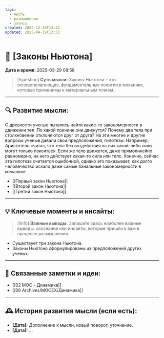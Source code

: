 ```yaml
---
tags:
  - мысль
  - размышление
  - запись
created: 2024-12-18T14:32
updated: 2025-04-19T13:53
---
```


# 💭  [Законы Ньютона]

**Дата и время:** 2025-03-29 08:58

> [!question] **Суть мысли:**
> Законы Ньютона – это основополагающие, фундаментальные понятия в механике, которые применимы к материальным точкам.

---

## 🔍 Развитие мысли:

С древности ученые пытались найти какие-то закономерности в движении тел. По какой причине они движутся? Почему два тела при столкновении отклоняются друг от друга? На эти многие и другие вопросы ученые давали свои предположения, гипотезы. Например, Аристотель считал, что тела без воздействия на них какой-либо силы могут только покоиться.  Если же тело движется, даже прямолинейно равномерно, на него действует какая-то сила или тело. Конечно, сейчас эта гипотеза считается ошибочной, однако это показывает, как долго человечество искало даже самые банальные закономерности в механике. 

- [[Первый закон Ньютона]]
- [[Второй закон Ньютона]]
- [[Третий закон Ньютона]]

---

## 💡 Ключевые моменты и инсайты:

> [!info] **Важные выводы:**
> Запишите здесь наиболее важные выводы, осознания или инсайты, которые пришли к вам в процессе размышления.

- Существует три закона Ньютона.
- Законы Ньютона сформулированы из предположений других ученых.

---

## 🔄 Связанные заметки и идеи:

- [[02 MOC - Динамика]]
- [[06 Archives/MOCEX/Динамика]]

---

## 🕰️ История развития мысли (если есть):

* **[Дата]:**  Дополнение к мысли, новый поворот, уточнение.
* **[Дата]:**  ...